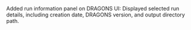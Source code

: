 Added run information panel on DRAGONS UI: Displayed selected run details, including creation date, DRAGONS version, and output directory path.